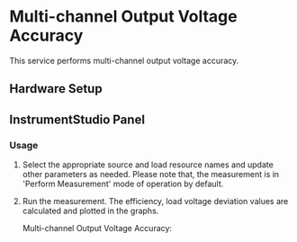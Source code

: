 # Multi-channel Output Voltage Accuracy
This service performs multi-channel output voltage accuracy.

## Hardware Setup
   

## InstrumentStudio Panel

### Usage

1. Select the appropriate source and load resource names and update other parameters as needed. Please note that, the measurement is in 'Perform Measurement' mode of operation by default.

   

2. Run the measurement. The efficiency, load voltage deviation values are calculated and plotted in the graphs.
   
   Multi-channel Output Voltage Accuracy:


